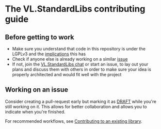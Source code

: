 # The VL.StandardLibs contributing guide

## Before getting to work
* Make sure you understand that code in this repository is under the LGPLv3 and the [implications](https://docs.github.com/en/site-policy/github-terms/github-terms-of-service#6-contributions-under-repository-license) this has
* Check if anyone else is already working on a similar [issue](https://github.com/vvvv/VL.StandardLibs/issues)
* If not, join the [VL.StandardLibs chat](https://matrix.to/#/#VL.StandardLibs:matrix.org) or start an issue, to lay out your plans and discuss them with others in order to make sure your idea is properly architected and would fit well with the project

## Working on an issue
Consider creating a pull-request early but marking it as [DRAFT](https://github.blog/2019-02-14-introducing-draft-pull-requests/) while you're still working on it. This allows for better collaboration and allows you to indicate when you're finished.

For recommended workflows, see [Contributing to an existing library](https://thegraybook.vvvv.org/reference/extending/contributing.html).
